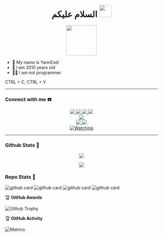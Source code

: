 <h1 align="center">السلام عليكم <img src="https://user-images.githubusercontent.com/1303154/88677602-1635ba80-d120-11ea-84d8-d263ba5fc3c0.gif" width="40px" alt=""><br></h1>
<p align="center">
  <img src="[https://www.99updates.id/wp-content/uploads/2022/07/anime-sad-im-happy.jpg]" height=100 />
</p>

<p align="center">

- 👤 My name is YannExdi
- 💌 I am 2010 years old 
- 👨‍💻 I am not programmer

CTRL + C, CTRL + V

</p>

------
### Connect with me ☎️
<p align="center">
  <a href="https://instagram.com/zeeoneofc"><img src="https://img.shields.io/badge/Instagram-E4405F?style=for-the-badge&logo=instagram&logoColor=white"/> 
  <a href="https://wa.me/62887435047326"><img src="https://img.shields.io/badge/WhatsApp-25D366?style=for-the-badge&logo=whatsapp&logoColor=white" />
  <a href="https://www.facebook.com/zeeoneofc"><img src="https://img.shields.io/badge/Facebook-%234267B2.svg?&style=for-the-badge&logo=facebook&logoColor=white" />
  <a href="https://t.me/zeeoneofc"><img src="https://img.shields.io/badge/Telegram-%230088cc.svg?&style=for-the-badge&logo=telegram&logoColor=white" /> <br>
  <a href="https://youtube.com/@chzeeoneofc"><img src="https://img.shields.io/badge/YouTube-Zeeone Ofc-ff0000?style=for-the-badge&logo=youtube&logoColor=ff0000&link=https://youtube.com/c/zeeoneofc" /><br>
  <a name=ZeeoneOfc&label=VIEWS&style=flat-square&color=orange" />
  <a href="https://github.com/zeeoneofc"><img src="https://img.shields.io/badge/-GitHub-black?style=flat-square&logo=github" /> 
  <a href="https://www.youtube.com/channel/UCI3Y4qWtkZQlhBq5UQhhmew"><img src="https://img.shields.io/youtube/channel/subscribers/UCI3Y4qWtkZQlhBq5UQhhmew?style=social" /> <br>
  <a href="https://komarev.com/ghpvc/?username=zeeoneofficial&color=blue&style=flat-square&label=Profile+Views"><img title="Watching" src="https://komarev.com/ghpvc/?username=zeeoneofficial&color=green&style=flat-square&label=Profile+View"></a>
</p>


------

### Github Stats 🚀

<p align="center"><a href="https://github.com/zeeoneofficial"><img src="https://github-readme-stats.vercel.app/api?username=zeeoneofficial&show_icons=true&theme=radical"></a></p>
<p align="center"><a href="https://github.com/zeeoneofficial"><img src="https://github-readme-stats.vercel.app/api/top-langs/?username=zeeoneofficial&theme=radical&layout=compact"></a></p> 

### Repo Stats 🔭
![github card](https://github-readme-stats.vercel.app/api/pin/?username=zeeoneofficial&repo=Alphabot-Md&theme=dark)
![github card](https://github-readme-stats.vercel.app/api/pin/?username=zeeoneofficial&repo=my-rest-api&theme=nightowl)
![github card](https://github-readme-stats.vercel.app/api/pin/?username=zeeoneofficial&repo=Haruka-Md&theme=dark)
![github card](https://github-readme-stats.vercel.app/api/pin/?username=zeeoneofficial&repo=zeeoneofficial&theme=nightowl)

<summary>&#127942 <b>GitHub Awards</b>
</summary>

![Github Trophy](https://github-profile-trophy.vercel.app/?username=zeeoneofficial)


<summary>&#127942 <b>GitHub Activity</b>
</summary>

![Metrics](https://metrics.lecoq.io/YannnExdi?template=classic&base.header=0&base.activity=0&base.community=0&base.metadata=0&languages=1&stargazers=1&achievements=1&base=header%2C%20activity%2C%20community%2C%20repositories%2C%20metadata&base.indepth=false&base.hireable=false&base.skip=false&languages=false&languages.limit=8&languages.threshold=0%25&languages.other=false&languages.colors=github&languages.sections=most-used&languages.indepth=false&languages.analysis.timeout=15&languages.analysis.timeout.repositories=7.5&languages.categories=markup%2C%20programming&languages.recent.categories=markup%2C%20programming&languages.recent.load=300&languages.recent.days=14&stargazers=false&stargazers.days=14&stargazers.charts=true&stargazers.charts.type=chartist&stargazers.worldmap=false&stargazers.worldmap.sample=0&achievements=false&achievements.threshold=C&achievements.secrets=true&achievements.display=compact&achievements.limit=0&config.timezone=Asia%2FJakarta)

